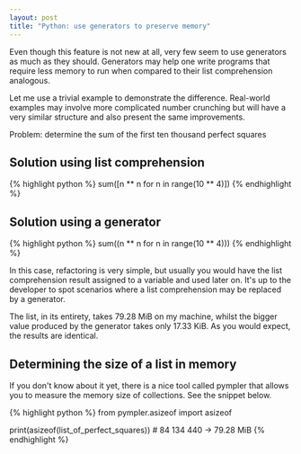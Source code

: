 ```yaml
---
layout: post
title: "Python: use generators to preserve memory"
---
```


Even though this feature is not new at all, very few seem to use
generators as much as they should. Generators may help one write
programs that require less memory to run when compared to their list
comprehension analogous.

Let me use a trivial example to demonstrate the difference. Real-world
examples may involve more complicated number crunching but will have
a very similar structure and also present the same improvements.

Problem: determine the sum of the first ten thousand perfect squares

## Solution using list comprehension

{% highlight python %}
sum([n ** n for n in range(10 ** 4)])
{% endhighlight %}

## Solution using a generator

{% highlight python %}
sum((n ** n for n in range(10 ** 4)))
{% endhighlight %}

In this case, refactoring is very simple, but usually you would have
the list comprehension result assigned to a variable and used later on.
It's up to the developer to spot scenarios where a list comprehension
may be replaced by a generator.

The list, in its entirety, takes 79.28 MiB on my machine, whilst the
bigger value produced by the generator takes only 17.33 KiB. As you
would expect, the results are identical.

## Determining the size of a list in memory

If you don't know about it yet, there is a nice tool called pympler that
allows you to measure the memory size of collections. See the snippet
below.

{% highlight python %}
from pympler.asizeof import asizeof


print(asizeof(list_of_perfect_squares))  # 84 134 440 -> 79.28 MiB
{% endhighlight %}
